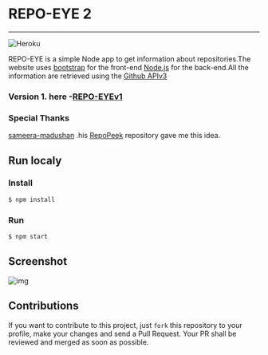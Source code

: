 # REPO-EYE 2 
---
![Heroku](https://heroku-badge.herokuapp.com/?app=repo-eyev2)

REPO-EYE is a simple Node app to get information about repositories.The website uses [bootstrap](https://github.com/twbs) for the front-end [Node.js](https://github.com/nodejs/node) for the back-end.All the information are retrieved using the [Github APIv3](https://developer.github.com/v3/)


### Version 1. here -[REPO-EYEv1](https://github.com/MasterBrian99/REPO-EYE)

### Special Thanks

[sameera-madushan](https://github.com/sameera-madushan) .his [RepoPeek](https://github.com/sameera-madushan/RepoPeek) repository gave me this idea.

## Run localy

### Install
```sh
$ npm install
```
### Run
```sh
$ npm start
```


## Screenshot
![img](https://i.imgur.com/IwvNUIr.png)








## Contributions
If you want to contribute to this project, just `fork` this repository to your profile, make your changes and send a Pull Request. Your PR shall be reviewed and merged as soon as possible.

